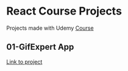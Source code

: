 # React Course Projects

Projects made with Udemy [Course](https://www.udemy.com/course/react-cero-experto/)

## 01-GifExpert App

[Link to project](https://react-gif-expert.netlify.app/)

